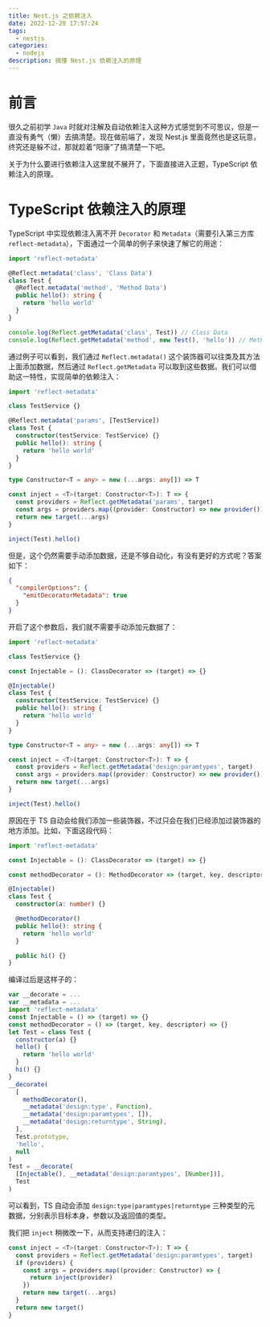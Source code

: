 ```yaml
---
title: Nest.js 之依赖注入
date: 2022-12-28 17:57:24
tags:
  - nestjs
categories:
  - nodejs
description: 搞懂 Nest.js 依赖注入的原理
---
```


# 前言

很久之前初学 `Java` 时就对注解及自动依赖注入这种方式感觉到不可思议，但是一直没有勇气（懒）去搞清楚。现在做前端了，发现 Nest.js 里面竟然也是这玩意，终究还是躲不过，那就趁着“阳康”了搞清楚一下吧。

关于为什么要进行依赖注入这里就不展开了，下面直接进入正题，TypeScript 依赖注入的原理。

# TypeScript 依赖注入的原理

TypeScript 中实现依赖注入离不开 `Decorator` 和 `Metadata`（需要引入第三方库 `reflect-metadata`），下面通过一个简单的例子来快速了解它的用途：

```ts
import 'reflect-metadata'

@Reflect.metadata('class', 'Class Data')
class Test {
  @Reflect.metadata('method', 'Method Data')
  public hello(): string {
    return 'hello world'
  }
}

console.log(Reflect.getMetadata('class', Test)) // Class Data
console.log(Reflect.getMetadata('method', new Test(), 'hello')) // Method Data
```

通过例子可以看到，我们通过 `Reflect.metadata()` 这个装饰器可以往类及其方法上面添加数据，然后通过 `Reflect.getMetadata` 可以取到这些数据。我们可以借助这一特性，实现简单的依赖注入：

```ts
import 'reflect-metadata'

class TestService {}

@Reflect.metadata('params', [TestService])
class Test {
  constructor(testService: TestService) {}
  public hello(): string {
    return 'hello world'
  }
}

type Constructor<T = any> = new (...args: any[]) => T

const inject = <T>(target: Constructor<T>): T => {
  const providers = Reflect.getMetadata('params', target)
  const args = providers.map((provider: Constructor) => new provider())
  return new target(...args)
}

inject(Test).hello()
```

但是，这个仍然需要手动添加数据，还是不够自动化，有没有更好的方式呢？答案如下：

```json
{
  "compilerOptions": {
    "emitDecoratorMetadata": true
  }
}
```

开启了这个参数后，我们就不需要手动添加元数据了：

```ts
import 'reflect-metadata'

class TestService {}

const Injectable = (): ClassDecorator => (target) => {}

@Injectable()
class Test {
  constructor(testService: TestService) {}
  public hello(): string {
    return 'hello world'
  }
}

type Constructor<T = any> = new (...args: any[]) => T

const inject = <T>(target: Constructor<T>): T => {
  const providers = Reflect.getMetadata('design:paramtypes', target)
  const args = providers.map((provider: Constructor) => new provider())
  return new target(...args)
}

inject(Test).hello()
```

原因在于 TS 自动会给我们添加一些装饰器，不过只会在我们已经添加过装饰器的地方添加。比如，下面这段代码：

```ts
import 'reflect-metadata'

const Injectable = (): ClassDecorator => (target) => {}

const methodDecorator = (): MethodDecorator => (target, key, descriptor) => {}

@Injectable()
class Test {
  constructor(a: number) {}

  @methodDecorator()
  public hello(): string {
    return 'hello world'
  }

  public hi() {}
}
```

编译过后是这样子的：

```js
var __decorate = ...
var __metadata = ...
import 'reflect-metadata'
const Injectable = () => (target) => {}
const methodDecorator = () => (target, key, descriptor) => {}
let Test = class Test {
  constructor(a) {}
  hello() {
    return 'hello world'
  }
  hi() {}
}
__decorate(
  [
    methodDecorator(),
    __metadata('design:type', Function),
    __metadata('design:paramtypes', []),
    __metadata('design:returntype', String),
  ],
  Test.prototype,
  'hello',
  null
)
Test = __decorate(
  [Injectable(), __metadata('design:paramtypes', [Number])],
  Test
)
```

可以看到，TS 自动会添加 `design:type|paramtypes|returntype` 三种类型的元数据，分别表示目标本身，参数以及返回值的类型。

我们把 `inject` 稍微改一下，从而支持递归的注入：

```ts
const inject = <T>(target: Constructor<T>): T => {
  const providers = Reflect.getMetadata('design:paramtypes', target)
  if (providers) {
    const args = providers.map((provider: Constructor) => {
      return inject(provider)
    })
    return new target(...args)
  }
  return new target()
}
```
